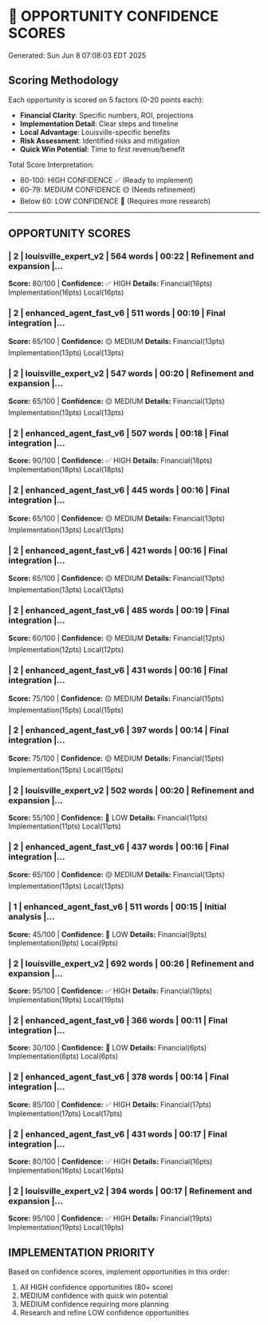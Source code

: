 # 🎯 OPPORTUNITY CONFIDENCE SCORES
Generated: Sun Jun  8 07:08:03 EDT 2025

## Scoring Methodology
Each opportunity is scored on 5 factors (0-20 points each):
- **Financial Clarity**: Specific numbers, ROI, projections
- **Implementation Detail**: Clear steps and timeline
- **Local Advantage**: Louisville-specific benefits
- **Risk Assessment**: Identified risks and mitigation
- **Quick Win Potential**: Time to first revenue/benefit

Total Score Interpretation:
- 80-100: HIGH CONFIDENCE ✅ (Ready to implement)
- 60-79: MEDIUM CONFIDENCE 🟡 (Needs refinement)
- Below 60: LOW CONFIDENCE 🔴 (Requires more research)

---

## OPPORTUNITY SCORES

### | 2 | louisville_expert_v2 | 564 words | 00:22 | Refinement and expansion |...
**Score:** 80/100 | **Confidence:** ✅ HIGH
**Details:** Financial(16pts) Implementation(16pts) Local(16pts)

### | 2 | enhanced_agent_fast_v6 | 511 words | 00:19 | Final integration |...
**Score:** 65/100 | **Confidence:** 🟡 MEDIUM
**Details:** Financial(13pts) Implementation(13pts) Local(13pts)

### | 2 | louisville_expert_v2 | 547 words | 00:20 | Refinement and expansion |...
**Score:** 65/100 | **Confidence:** 🟡 MEDIUM
**Details:** Financial(13pts) Implementation(13pts) Local(13pts)

### | 2 | enhanced_agent_fast_v6 | 507 words | 00:18 | Final integration |...
**Score:** 90/100 | **Confidence:** ✅ HIGH
**Details:** Financial(18pts) Implementation(18pts) Local(18pts)

### | 2 | enhanced_agent_fast_v6 | 445 words | 00:16 | Final integration |...
**Score:** 65/100 | **Confidence:** 🟡 MEDIUM
**Details:** Financial(13pts) Implementation(13pts) Local(13pts)

### | 2 | enhanced_agent_fast_v6 | 421 words | 00:16 | Final integration |...
**Score:** 65/100 | **Confidence:** 🟡 MEDIUM
**Details:** Financial(13pts) Implementation(13pts) Local(13pts)

### | 2 | enhanced_agent_fast_v6 | 485 words | 00:19 | Final integration |...
**Score:** 60/100 | **Confidence:** 🟡 MEDIUM
**Details:** Financial(12pts) Implementation(12pts) Local(12pts)

### | 2 | enhanced_agent_fast_v6 | 431 words | 00:16 | Final integration |...
**Score:** 75/100 | **Confidence:** 🟡 MEDIUM
**Details:** Financial(15pts) Implementation(15pts) Local(15pts)

### | 2 | enhanced_agent_fast_v6 | 397 words | 00:14 | Final integration |...
**Score:** 75/100 | **Confidence:** 🟡 MEDIUM
**Details:** Financial(15pts) Implementation(15pts) Local(15pts)

### | 2 | louisville_expert_v2 | 502 words | 00:20 | Refinement and expansion |...
**Score:** 55/100 | **Confidence:** 🔴 LOW
**Details:** Financial(11pts) Implementation(11pts) Local(11pts)

### | 2 | enhanced_agent_fast_v6 | 437 words | 00:16 | Final integration |...
**Score:** 65/100 | **Confidence:** 🟡 MEDIUM
**Details:** Financial(13pts) Implementation(13pts) Local(13pts)

### | 1 | enhanced_agent_fast_v6 | 511 words | 00:15 | Initial analysis |...
**Score:** 45/100 | **Confidence:** 🔴 LOW
**Details:** Financial(9pts) Implementation(9pts) Local(9pts)

### | 2 | louisville_expert_v2 | 692 words | 00:26 | Refinement and expansion |...
**Score:** 95/100 | **Confidence:** ✅ HIGH
**Details:** Financial(19pts) Implementation(19pts) Local(19pts)

### | 2 | enhanced_agent_fast_v6 | 366 words | 00:11 | Final integration |...
**Score:** 30/100 | **Confidence:** 🔴 LOW
**Details:** Financial(6pts) Implementation(6pts) Local(6pts)

### | 2 | enhanced_agent_fast_v6 | 378 words | 00:14 | Final integration |...
**Score:** 85/100 | **Confidence:** ✅ HIGH
**Details:** Financial(17pts) Implementation(17pts) Local(17pts)

### | 2 | enhanced_agent_fast_v6 | 431 words | 00:17 | Final integration |...
**Score:** 80/100 | **Confidence:** ✅ HIGH
**Details:** Financial(16pts) Implementation(16pts) Local(16pts)

### | 2 | louisville_expert_v2 | 394 words | 00:17 | Refinement and expansion |...
**Score:** 95/100 | **Confidence:** ✅ HIGH
**Details:** Financial(19pts) Implementation(19pts) Local(19pts)


## IMPLEMENTATION PRIORITY
Based on confidence scores, implement opportunities in this order:
1. All HIGH confidence opportunities (80+ score)
2. MEDIUM confidence with quick win potential
3. MEDIUM confidence requiring more planning
4. Research and refine LOW confidence opportunities
